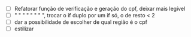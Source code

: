 - [ ] Refatorar função de verificação e geração do cpf, deixar mais legível
- [ ] "            "    "        "    "     "    "   ", trocar o if duplo por um if só, o de resto < 2 
- [ ] dar a possibilidade de escolher de qual região é o cpf
- [ ] estilizar
